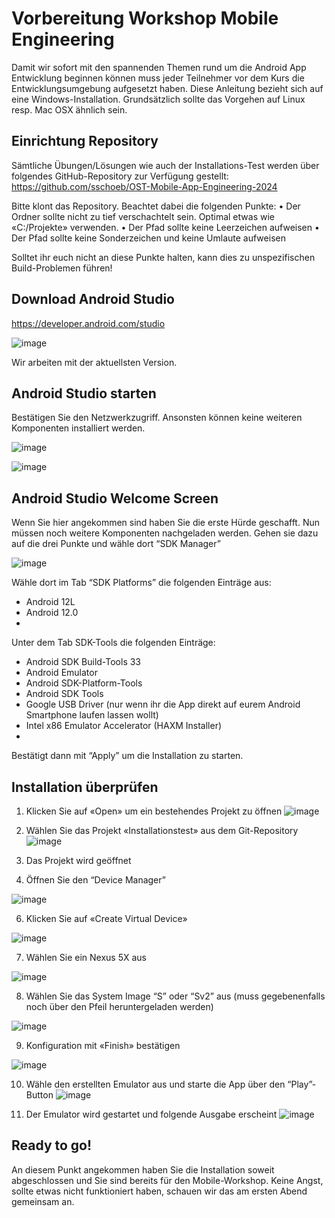 # Vorbereitung Workshop Mobile Engineering
Damit wir sofort mit den spannenden Themen rund um die Android App Entwicklung beginnen können muss jeder Teilnehmer vor dem Kurs die Entwicklungsumgebung aufgesetzt haben.
Diese Anleitung bezieht sich auf eine Windows-Installation. Grundsätzlich sollte das Vorgehen auf Linux resp. Mac OSX ähnlich sein.

## Einrichtung Repository
Sämtliche Übungen/Lösungen wie auch der Installations-Test werden über folgendes GitHub-Repository zur Verfügung gestellt:
https://github.com/sschoeb/OST-Mobile-App-Engineering-2024

Bitte klont das Repository. Beachtet dabei die folgenden Punkte:
• Der Ordner sollte nicht zu tief verschachtelt sein. Optimal etwas wie «C:/Projekte» verwenden.
• Der Pfad sollte keine Leerzeichen aufweisen
• Der Pfad sollte keine Sonderzeichen und keine Umlaute aufweisen

Solltet ihr euch nicht an diese Punkte halten, kann dies zu unspezifischen Build-Problemen führen!

## Download Android Studio 
https://developer.android.com/studio

![image](https://github.com/sschoeb/OST-Mobile-App-Engineering-2024/assets/2493698/2bdd159d-73d1-4c57-b6e6-6a76bc71f445)

Wir arbeiten mit der aktuellsten Version.

## Android Studio starten
Bestätigen Sie den Netzwerkzugriff. Ansonsten können keine weiteren Komponenten installiert werden.

![image](https://github.com/sschoeb/OST-Mobile-App-Engineering-2024/assets/2493698/8a2d6678-5c89-45eb-af18-4bf2bdb00014)

![image](https://github.com/sschoeb/OST-Mobile-App-Engineering-2024/assets/2493698/05c2e975-a55c-4aa7-b895-e12e71b4219c)

## Android Studio Welcome Screen
Wenn Sie hier angekommen sind haben Sie die erste Hürde geschafft. Nun müssen noch weitere Komponenten nachgeladen werden. Gehen sie dazu auf die drei Punkte und wähle dort “SDK Manager”

![image](https://github.com/sschoeb/OST-Mobile-App-Engineering-2024/assets/2493698/e6e19e79-03be-4dfa-946b-4e51de09377f)

Wähle dort im Tab “SDK Platforms” die folgenden Einträge aus:
- Android 12L
- Android 12.0
- 
Unter dem Tab SDK-Tools die folgenden Einträge:
- Android SDK Build-Tools 33
- Android Emulator
- Android SDK-Platform-Tools
- Android SDK Tools
- Google USB Driver (nur wenn ihr die App direkt auf eurem Android Smartphone laufen lassen wollt)
- Intel x86 Emulator Accelerator (HAXM Installer)
- 
Bestätigt dann mit “Apply” um die Installation zu starten.

## Installation überprüfen

1. Klicken Sie auf «Open» um ein bestehendes Projekt zu öffnen
![image](https://github.com/sschoeb/OST-Mobile-App-Engineering-2024/assets/2493698/2b2e58f2-8f55-476c-a162-85c62e6a3b71)

2. Wählen Sie das Projekt «Installationstest» aus dem Git-Repository
![image](https://github.com/sschoeb/OST-Mobile-App-Engineering-2024/assets/2493698/7b52f815-db02-474f-a15c-62e910a43bb8)

3. Das Projekt wird geöffnet
4. Öffnen Sie den “Device Manager” 

![image](https://github.com/sschoeb/OST-Mobile-App-Engineering-2024/assets/2493698/1229f55e-705b-4bc9-b431-590da0bfe9b3)

6. Klicken Sie auf «Create Virtual Device»

![image](https://github.com/sschoeb/OST-Mobile-App-Engineering-2024/assets/2493698/ad4171a4-4fed-40f1-a28f-f01e1109e672)


7. Wählen Sie ein Nexus 5X aus 

![image](https://github.com/sschoeb/OST-Mobile-App-Engineering-2024/assets/2493698/c83cf4d9-e619-4bb0-add3-64eb3d682513)


8. Wählen Sie das System Image “S” oder “Sv2” aus (muss gegebenenfalls noch über den Pfeil heruntergeladen werden) 

![image](https://github.com/sschoeb/OST-Mobile-App-Engineering-2024/assets/2493698/1255b817-9a9c-47a3-ac10-1d47b2b7de6c)


9. Konfiguration mit «Finish» bestätigen 

![image](https://github.com/sschoeb/OST-Mobile-App-Engineering-2024/assets/2493698/59565a34-9928-4b67-acc5-b2bd64b5c85b)


10. Wähle den erstellten Emulator aus und starte die App über den “Play”-Button 
![image](https://github.com/sschoeb/OST-Mobile-App-Engineering-2024/assets/2493698/e3ddc924-dab7-4ebd-81e7-dac8ba5dbdb9)

11. Der Emulator wird gestartet und folgende Ausgabe erscheint 
![image](https://github.com/sschoeb/OST-Mobile-App-Engineering-2024/assets/2493698/1ec567f0-cce3-46a1-9c51-89d201a4f125)

## Ready to go!
An diesem Punkt angekommen haben Sie die Installation soweit abgeschlossen und Sie sind bereits für den Mobile-Workshop. Keine Angst, sollte etwas nicht funktioniert haben, schauen wir das am ersten Abend gemeinsam an.

